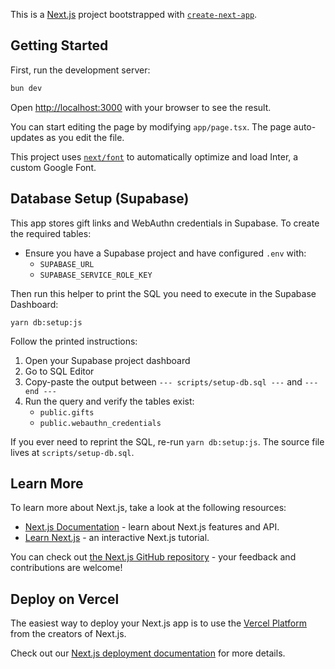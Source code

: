This is a [Next.js](https://nextjs.org/) project bootstrapped with [`create-next-app`](https://github.com/vercel/next.js/tree/canary/packages/create-next-app).

## Getting Started

First, run the development server:

```bash
bun dev
```

Open [http://localhost:3000](http://localhost:3000) with your browser to see the result.

You can start editing the page by modifying `app/page.tsx`. The page auto-updates as you edit the file.

This project uses [`next/font`](https://nextjs.org/docs/basic-features/font-optimization) to automatically optimize and load Inter, a custom Google Font.

## Database Setup (Supabase)

This app stores gift links and WebAuthn credentials in Supabase. To create the required tables:

- Ensure you have a Supabase project and have configured `.env` with:
  - `SUPABASE_URL`
  - `SUPABASE_SERVICE_ROLE_KEY`

Then run this helper to print the SQL you need to execute in the Supabase Dashboard:

```
yarn db:setup:js
```

Follow the printed instructions:

1) Open your Supabase project dashboard
2) Go to SQL Editor
3) Copy-paste the output between `--- scripts/setup-db.sql ---` and `--- end ---`
4) Run the query and verify the tables exist:
   - `public.gifts`
   - `public.webauthn_credentials`

If you ever need to reprint the SQL, re-run `yarn db:setup:js`. The source file lives at `scripts/setup-db.sql`.

## Learn More

To learn more about Next.js, take a look at the following resources:

- [Next.js Documentation](https://nextjs.org/docs) - learn about Next.js features and API.
- [Learn Next.js](https://nextjs.org/learn) - an interactive Next.js tutorial.

You can check out [the Next.js GitHub repository](https://github.com/vercel/next.js/) - your feedback and contributions are welcome!

## Deploy on Vercel

The easiest way to deploy your Next.js app is to use the [Vercel Platform](https://vercel.com/new?utm_medium=default-template&filter=next.js&utm_source=create-next-app&utm_campaign=create-next-app-readme) from the creators of Next.js.

Check out our [Next.js deployment documentation](https://nextjs.org/docs/deployment) for more details.
